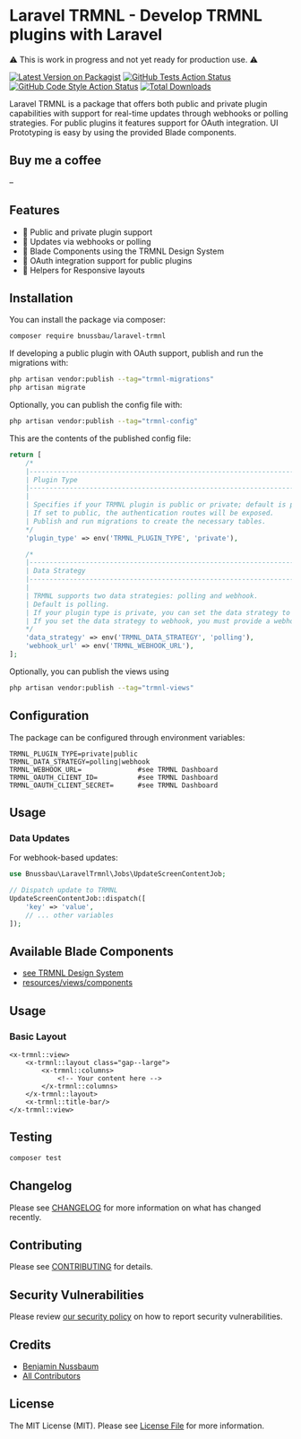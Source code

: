 # Laravel TRMNL - Develop TRMNL plugins with Laravel

⚠️ This is work in progress and not yet ready for production use. ⚠️

[![Latest Version on Packagist](https://img.shields.io/packagist/v/bnussbau/laravel-trmnl.svg?style=flat-square)](https://packagist.org/packages/bnussbau/laravel-trmnl)
[![GitHub Tests Action Status](https://img.shields.io/github/actions/workflow/status/bnussbau/laravel-trmnl/run-tests.yml?branch=main&label=tests&style=flat-square)](https://github.com/bnussbau/laravel-trmnl/actions?query=workflow%3Arun-tests+branch%3Amain)
[![GitHub Code Style Action Status](https://img.shields.io/github/actions/workflow/status/bnussbau/laravel-trmnl/fix-php-code-style-issues.yml?branch=main&label=code%20style&style=flat-square)](https://github.com/bnussbau/laravel-trmnl/actions?query=workflow%3A"Fix+PHP+code+style+issues"+branch%3Amain)
[![Total Downloads](https://img.shields.io/packagist/dt/bnussbau/laravel-trmnl.svg?style=flat-square)](https://packagist.org/packages/bnussbau/laravel-trmnl)

Laravel TRMNL is a package that offers both public and private plugin capabilities with support for real-time updates through webhooks or polling strategies. For public plugins it features support for OAuth integration. UI Prototyping is easy by using the provided Blade components.

## Buy me a coffee
–

## Features


- 🔌 Public and private plugin support
- 🔄 Updates via webhooks or polling
- 🎨 Blade Components using the TRMNL Design System
- 🎯 OAuth integration support for public plugins
- 📱 Helpers for Responsive layouts

## Installation

You can install the package via composer:

```bash
composer require bnussbau/laravel-trmnl
```

If developing a public plugin with OAuth support, publish and run the migrations with:

```bash
php artisan vendor:publish --tag="trmnl-migrations"
php artisan migrate
```

Optionally, you can publish the config file with:

```bash
php artisan vendor:publish --tag="trmnl-config"
```

This are the contents of the published config file:
```php
return [
    /*
    |--------------------------------------------------------------------------
    | Plugin Type
    |--------------------------------------------------------------------------
    |
    | Specifies if your TRMNL plugin is public or private; default is private.
    | If set to public, the authentication routes will be exposed.
    | Publish and run migrations to create the necessary tables.
    */
    'plugin_type' => env('TRMNL_PLUGIN_TYPE', 'private'),

    /*
    |--------------------------------------------------------------------------
    | Data Strategy
    |--------------------------------------------------------------------------
    |
    | TRMNL supports two data strategies: polling and webhook.
    | Default is polling.
    | If your plugin type is private, you can set the data strategy to webhook.
    | If you set the data strategy to webhook, you must provide a webhook URL.
    */
    'data_strategy' => env('TRMNL_DATA_STRATEGY', 'polling'),
    'webhook_url' => env('TRMNL_WEBHOOK_URL'),
];
```

Optionally, you can publish the views using

```bash
php artisan vendor:publish --tag="trmnl-views"
```

## Configuration

The package can be configured through environment variables:

```env
TRMNL_PLUGIN_TYPE=private|public
TRMNL_DATA_STRATEGY=polling|webhook
TRMNL_WEBHOOK_URL=              #see TRMNL Dashboard
TRMNL_OAUTH_CLIENT_ID=          #see TRMNL Dashboard
TRMNL_OAUTH_CLIENT_SECRET=      #see TRMNL Dashboard
```

## Usage

### Data Updates

For webhook-based updates:

```php
use Bnussbau\LaravelTrmnl\Jobs\UpdateScreenContentJob;

// Dispatch update to TRMNL
UpdateScreenContentJob::dispatch([
    'key' => 'value',
    // ... other variables
]);
```

## Available Blade Components
- [see TRMNL Design System](https://usetrmnl.com/framework)
- [resources/views/components](resources/views/components)

## Usage

### Basic Layout

```blade
<x-trmnl::view>
    <x-trmnl::layout class="gap--large">
        <x-trmnl::columns>
            <!-- Your content here -->
        </x-trmnl::columns>
    </x-trmnl::layout>
    <x-trmnl::title-bar/>
</x-trmnl::view>
```

## Testing

```bash
composer test
```

## Changelog

Please see [CHANGELOG](CHANGELOG.md) for more information on what has changed recently.

## Contributing

Please see [CONTRIBUTING](CONTRIBUTING.md) for details.

## Security Vulnerabilities

Please review [our security policy](../../security/policy) on how to report security vulnerabilities.

## Credits

- [Benjamin Nussbaum](https://github.com/bnussbau)
- [All Contributors](../../contributors)

## License

The MIT License (MIT). Please see [License File](LICENSE.md) for more information.